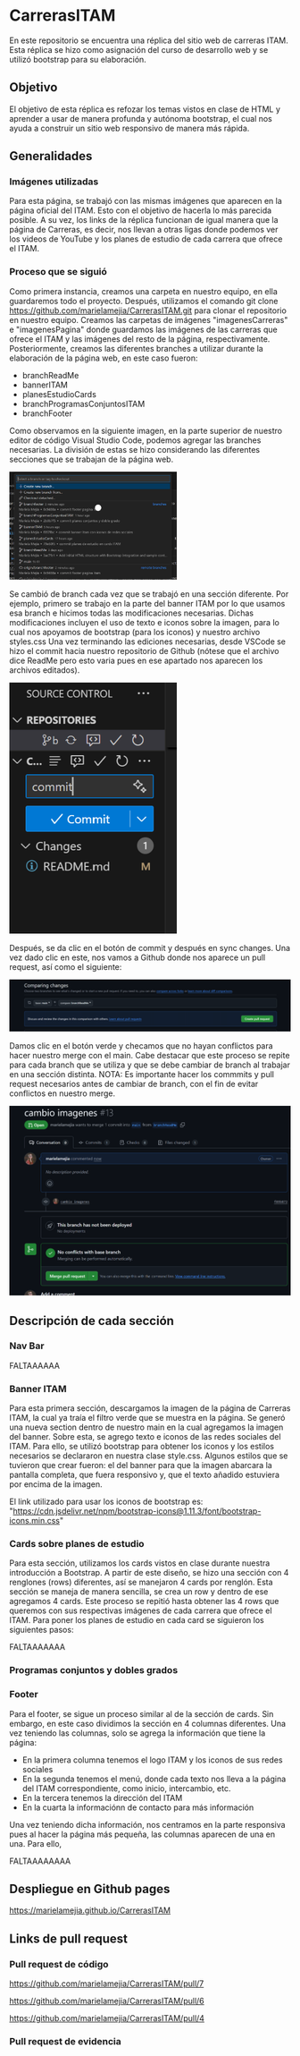 # CarrerasITAM
En este repositorio se encuentra una réplica del sitio web de carreras ITAM. Esta réplica se hizo como asignación del curso de desarrollo web y se utilizó bootstrap para su elaboración.
## Objetivo
El objetivo de esta réplica es refozar los temas vistos en clase de HTML y aprender a usar de manera profunda y autónoma bootstrap, el cual nos ayuda a construir un sitio web responsivo de manera más rápida. 
## Generalidades
### Imágenes utilizadas
Para esta página, se trabajó con las mismas imágenes que aparecen en la página oficial del ITAM. Esto con el objetivo de hacerla lo más parecida posible. 
A su vez, los links de la réplica funcionan de igual manera que la página de Carreras, es decir, nos llevan a otras ligas donde podemos ver los videos de YouTube y los planes de estudio de cada carrera que ofrece el ITAM. 
### Proceso que se siguió
Como primera instancia, creamos una carpeta en nuestro equipo, en ella guardaremos todo el proyecto. Después, utilizamos el comando 
git clone https://github.com/marielamejia/CarrerasITAM.git
para clonar el repositorio en nuestro equipo. 
Creamos las carpetas de imágenes "imagenesCarreras" e "imagenesPagina" donde guardamos las imágenes de las carreras que ofrece el ITAM y las imágenes del resto de la página, respectivamente. 
Posteriormente, creamos las diferentes branches a utilizar durante la elaboración de la página web, en este caso fueron:
- branchReadMe
- bannerITAM
- planesEstudioCards
- branchProgramasConjuntosITAM
- branchFooter

Como observamos en la siguiente imagen, en la parte superior de nuestro editor de código Visual Studio Code, podemos agregar las branches necesarias. La división de estas se hizo considerando las diferentes secciones que se trabajan de la página web. 

<img src="imagenesPagina/branches.png" width="300" alt="Imagen de ramas">

Se cambió de branch cada vez que se trabajó en una sección diferente. Por ejemplo, primero se trabajo en la parte del banner ITAM por lo que usamos esa branch e hicimos todas las modificaciones necesarias. Dichas modificaciones incluyen el uso de texto e iconos sobre la imagen, para lo cual nos apoyamos de bootstrap (para los iconos) y nuestro archivo styles.css
Una vez terminando las ediciones necesarias, desde VSCode se hizo el commit hacia nuestro repositorio de Github (nótese que el archivo dice ReadMe pero esto varia pues en ese apartado nos aparecen los archivos editados).

<img src="imagenesPagina/commit.png" width="300" alt="Imagen de commit">

Después, se da clic en el botón de commit y después en sync changes. Una vez dado clic en este, nos vamos a Github donde nos aparece un pull request, así como el siguiente:

<img src="imagenesPagina/createPullRequest.png" alt="Imagen de creación de pull request">

Damos clic en el botón verde y checamos que no hayan conflictos para hacer nuestro merge con el main. Cabe destacar que este proceso se repite para cada branch que se utiliza y que se debe cambiar de branch al trabajar en una sección distinta. NOTA: Es importante hacer los commmits y pull request necesarios antes de cambiar de branch, con el fin de evitar conflictos en nuestro merge.  

<img src="imagenesPagina/merge.png" alt="Imagen de merge en github">

## Descripción de cada sección

### Nav Bar
FALTAAAAAA

### Banner ITAM
Para esta primera sección, descargamos la imagen de la página de Carreras ITAM, la cual ya traía el filtro verde que se muestra en la página. Se generó una nueva section dentro de nuestro main en la cual agregamos la imagen del banner. Sobre esta, se agrego texto e iconos de las redes sociales del ITAM. Para ello, se utilizó bootstrap para obtener los iconos y los estilos necesarios se declararon en nuestra clase style.css. Algunos estilos que se tuvieron que crear fueron: el del banner para que la imagen abarcara la pantalla completa, que fuera responsivo y, que el texto añadido estuviera por encima de la imagen. 

El link utilizado para usar los iconos de bootstrap es: "https://cdn.jsdelivr.net/npm/bootstrap-icons@1.11.3/font/bootstrap-icons.min.css"


### Cards sobre planes de estudio
Para esta sección, utilizamos los cards vistos en clase durante nuestra introducción a Bootstrap. A partir de este diseño, se hizo una sección con 4 renglones (rows) diferentes, así se manejaron 4 cards por renglón. Esta sección se maneja de manera sencilla, se crea un row y dentro de ese agregamos 4 cards. Este proceso se repitió hasta obtener las 4 rows que queremos con sus respectivas imágenes de cada carrera que ofrece el ITAM. 
Para poner los planes de estudio en cada card se siguieron los siguientes pasos: 

FALTAAAAAAA

### Programas conjuntos y dobles grados

### Footer
Para el footer, se sigue un proceso similar al de la sección de cards. Sin embargo, en este caso dividimos la sección en 4 columnas diferentes. Una vez teniendo las columnas, solo se agrega la información que tiene la página:
- En la primera columna tenemos el logo ITAM y los iconos de sus redes sociales
- En la segunda tenemos el menú, donde cada texto nos lleva a la página del ITAM correspondiente, como inicio, intercambio, etc.
- En la tercera tenemos la dirección del ITAM
- En la cuarta la informaciónn de contacto para más información

Una vez teniendo dicha información, nos centramos en la parte responsiva pues al hacer la página más pequeña, las columnas aparecen de una en una. Para ello, 

FALTAAAAAAAA

## Despliegue en Github pages
https://marielamejia.github.io/CarrerasITAM

## Links de pull request
### Pull request de código 
https://github.com/marielamejia/CarrerasITAM/pull/7

https://github.com/marielamejia/CarrerasITAM/pull/6

https://github.com/marielamejia/CarrerasITAM/pull/4

### Pull request de evidencia